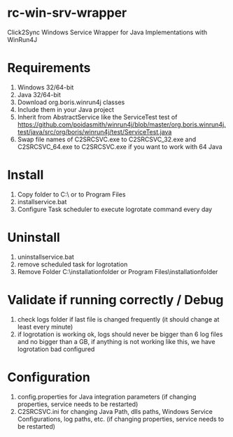# rc-win-srv-wrapper
Click2Sync Windows Service Wrapper for Java Implementations with WinRun4J

# Requirements

1. Windows 32/64-bit
2. Java 32/64-bit
3. Download org.boris.winrun4j classes
4. Include them in your Java project
5. Inherit from AbstractService like the ServiceTest test of 
    https://github.com/poidasmith/winrun4j/blob/master/org.boris.winrun4j.test/java/src/org/boris/winrun4j/test/ServiceTest.java
6. Swap file names of C2SRCSVC.exe to C2SRCSVC_32.exe and C2SRCSVC_64.exe to C2SRCSVC.exe if you want to work with 64 Java

# Install

1. Copy folder to C:\ or to Program Files
2. installservice.bat
3. Configure Task scheduler to execute logrotate command every day

# Uninstall

1. uninstallservice.bat
2. remove scheduled task for logrotation
3. Remove Folder C:\installationfolder or Program Files\installationfolder

# Validate if running correctly / Debug

1. check logs folder if last file is changed frequently (it should change at least every minute)
2. if logrotation is working ok, logs should never be bigger than 6 log files and no bigger than a GB, if anything is not working like this, we have logrotation bad configured

# Configuration

1. config.properties for Java integration parameters (if changing properties, service needs to be restarted)
2. C2SRCSVC.ini for changing Java Path, dlls paths, Windows Service Configurations, log paths, etc. (if changing properties, service needs to be restarted)
